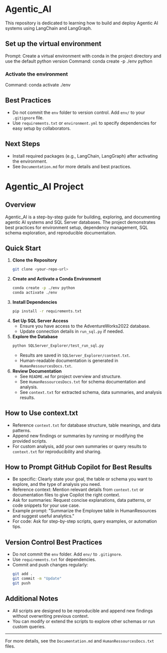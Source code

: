 # Agentic_AI
This repository is dedicated to learning how to build and deploy Agentic AI systems using LangChain and LangGraph.

## Set up the virtual environment

Prompt: Create a virtual environment with conda in the project directory and use the default python version
Command: conda create -p ./env python

### Activate the environment
Command: conda activate ./env

## Best Practices
- Do not commit the `env` folder to version control. Add `env/` to your `.gitignore` file.
- Use `requirements.txt` or `environment.yml` to specify dependencies for easy setup by collaborators.

## Next Steps
- Install required packages (e.g., LangChain, LangGraph) after activating the environment.
- See `Documentation.md` for more details and best practices.

# Agentic_AI Project

## Overview
Agentic_AI is a step-by-step guide for building, exploring, and documenting agentic AI systems and SQL Server databases. The project demonstrates best practices for environment setup, dependency management, SQL schema exploration, and reproducible documentation.

## Quick Start

1. **Clone the Repository**
   ```sh
   git clone <your-repo-url>
   ```
2. **Create and Activate a Conda Environment**
   ```sh
   conda create -p ./env python
   conda activate ./env
   ```
3. **Install Dependencies**
   ```sh
   pip install -r requirements.txt
   ```
4. **Set Up SQL Server Access**
   - Ensure you have access to the AdventureWorks2022 database.
   - Update connection details in `run_sql.py` if needed.
5. **Explore the Database**
   ```sh
   python SQLServer_Explorer/test_run_sql.py
   ```
   - Results are saved in `SQLServer_Explorer/context.txt`.
   - Human-readable documentation is generated in `HumanRessourcesDocs.txt`.
6. **Review Documentation**
   - See `README.md` for project overview and structure.
   - See `HumanRessourcesDocs.txt` for schema documentation and analysis.
   - See `context.txt` for extracted schema, data summaries, and analysis results.

## How to Use context.txt
- Reference `context.txt` for database structure, table meanings, and data patterns.
- Append new findings or summaries by running or modifying the provided scripts.
- For custom analysis, add your own summaries or query results to `context.txt` for reproducibility and sharing.

## How to Prompt GitHub Copilot for Best Results
- Be specific: Clearly state your goal, the table or schema you want to explore, and the type of analysis you need.
- Reference context: Mention relevant details from `context.txt` or documentation files to give Copilot the right context.
- Ask for summaries: Request concise explanations, data patterns, or code snippets for your use case.
- Example prompt: "Summarize the Employee table in HumanResources and suggest useful analytics."
- For code: Ask for step-by-step scripts, query examples, or automation tips.

## Version Control Best Practices
- Do not commit the `env` folder. Add `env/` to `.gitignore`.
- Use `requirements.txt` for dependencies.
- Commit and push changes regularly:
   ```sh
   git add .
   git commit -m "Update"
   git push
   ```

## Additional Notes
- All scripts are designed to be reproducible and append new findings without overwriting previous context.
- You can modify or extend the scripts to explore other schemas or run custom queries.

---
For more details, see the `Documentation.md` and `HumanRessourcesDocs.txt` files.

